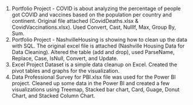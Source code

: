 1. Portfolio Project - COVID is about analyzing the percentage of people got COVID and vaccines based on the population per country and continent. Original file attached (CovidDeaths.xlsx & CovidVaccinations.xlsx). Used Convert, Cast, NullIf, Max, Group By, Sum.
2. Portfolio Project - NashvilleHousing is showing how to clean up the data with SQL. The original excel file is attached (Nashville Housing Data for Data Cleaning). Altered the table (add and drop), used ParseName, Replace, Case, IsNull, Convert, and Update.
3. Excel Project Dataset is a simple data cleanup on Excel. Created the pivot tables and graphs for the visualization.
4. Data Professional Survey for PBI.xlsx file was used for the Power BI project. Cleaned up some data in the Power BI and created a few visualizations using Treemap, Stacked bar chart, Card, Guage, Donut Chart, and Stacked Column Chart.
